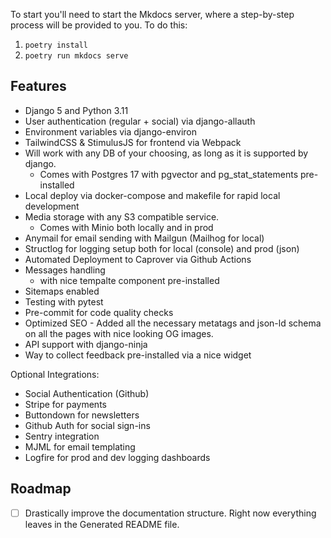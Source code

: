 To start you'll need to start the Mkdocs server, where a step-by-step process will be provided to you. To do this:
1. `poetry install`
2. `poetry run mkdocs serve`

## Features

- Django 5 and Python 3.11
- User authentication (regular + social) via django-allauth
- Environment variables via django-environ
- TailwindCSS & StimulusJS for frontend via Webpack
- Will work with any DB of your choosing, as long as it is supported by django.
  - Comes with Postgres 17 with pgvector and pg_stat_statements pre-installed
- Local deploy via docker-compose and makefile for rapid local development
- Media storage with any S3 compatible service.
  - Comes with Minio both locally and in prod
- Anymail for email sending with Mailgun (Mailhog for local)
- Structlog for logging setup both for local (console) and prod (json)
- Automated Deployment to Caprover via Github Actions
- Messages handling
  - with nice tempalte component pre-installed
- Sitemaps enabled
- Testing with pytest
- Pre-commit for code quality checks
- Optimized SEO - Added all the necessary metatags and json-ld schema on all the pages with nice looking OG images.
- API support with django-ninja
- Way to collect feedback pre-installed via a nice widget

Optional Integrations:
- Social Authentication (Github)
- Stripe for payments
- Buttondown for newsletters
- Github Auth for social sign-ins
- Sentry integration
- MJML for email templating
- Logfire for prod and dev logging dashboards

## Roadmap
- [ ] Drastically improve the documentation structure. Right now everything leaves in the Generated README file.
